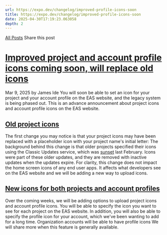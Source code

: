 ```yaml
---
url: https://expo.dev/changelog/improved-profile-icons-soon
title: https://expo.dev/changelog/improved-profile-icons-soon
date: 2025-04-30T17:19:23.063058
depth: 2
---
```


[All Posts](https://expo.dev/changelog)
Share this post
# [Improved project and account profile icons coming soon, will replace old icons](https://expo.dev/changelog/improved-profile-icons-soon)
Mar 9, 2025 by
James Ide
You will soon be able to set an icon for your project and your account profile on the EAS website, and the legacy system is being phased out.
This is an advance announcement about project icons and account profile icons on the EAS website.
## [**Old project icons** ](https://expo.dev/changelog/improved-profile-icons-soon#old-project-icons)
The first change you may notice is that your project icons may have been replaced with a placeholder icon with your project name's initial letter:
The background behind this change is that older projects specified their icons using the Classic Updates service, which was [sunset](https://blog.expo.dev/sunsetting-expo-publish-and-classic-updates-6cb9cd295378) last February. Icons were part of these older updates, and they are removed with inactive updates when the updates expire.
For clarity, this change does not impact the home screen icons of any end user apps. It affects what developers see on the EAS website and we will be adding a new way to upload icons.
## [New icons for both projects and account profiles ](https://expo.dev/changelog/improved-profile-icons-soon#new-icons-for-both-projects-and-account-profiles)
Over the coming weeks, we will be adding options to upload project icons and account profile icons. You will be able to specify the icon you want to see for each project on the EAS website. In addition, you will also be able to specify the profile icon for your account, which we've been wanting to add for a long time.
Organization accounts will be able to have profile icons
We will share more when this feature is generally available.

